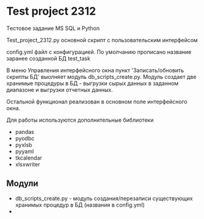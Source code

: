# Test project 2312

Tестовое задание MS SQL и Python 

Test_project_2312.py основной скрипт с пользовательским интерфейсом

config.yml файл с конфигурацией. По умолчанию прописано название заранее созданной БД test_task

В меню Управления интерфейсного окна пункт 'Записать/обновить скрипты БД' выолняет модуль db_scripts_create.py. Модуль создает две хранимые процедуры в БД - выгрузки сырых данных в заданном диапазоне и выгрузки отчетных данных.

Остальной функционал реализован в основном поле интерфейсного окна.

Для работы используются дополнительные библиотеки

* pandas
* pyodbc
* pyxlsb
* pyyaml
* tkcalendar
* xlsxwriter

## Модули
* db_scripts_create.py - модуль создания/перезаписи существующих хранимых процедур в БД (названия в config.yml)
* 
